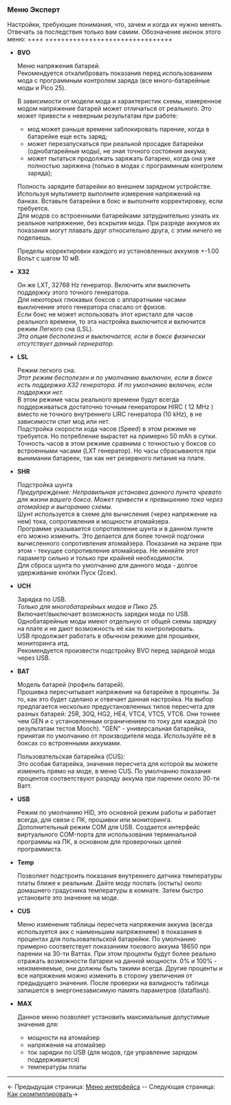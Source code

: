 ### Меню Эксперт

Настройки, требующие понимания, что, зачем и когда их нужно менять.  
Отвечать за последствия только вам самим.
Обозначение иконок этого меню: 
++++            ++++++++++++++++++++++++++++++++

  * __BVO__

    Меню напряжения батарей.  
    Рекомендуется откалибровать показания перед использованием мода с программным контролем заряда (все много-батарейные моды и Pico 25).

    В зависимости от модели мода и характеристик схемы, измеренное модом напряжение батарей может отличаться от реального.
    Это может привести к неверным результатам при работе: 
    - мод может раньше времени заблокировать парение, когда в батарейке еще есть заряд;
    - может перезапускаться при реальной просадке батарейки (однобатарейные моды), не зная точного состояния аккума;
    - может пытаться продолжать заряжать батарею, когда она уже полностью заряжена (только в модах с программным контролем заряда);

    Полность зарядите батарейки во внешнем зарядном устройстве. Используя мультиметр выполните измерения напряжений на банках. 
    Вставьте батарейки в бокс и выполните корректировку, если требуется.  
    Для модов со встроенными батарейками затруднительно узнать их реальное напряжение, без вскрытия мода.
    При разряде аккумов их показания могут плавать друг относительно друга, с этим ничего не поделаешь.

    Пределы корректировки каждого из установленных аккумов +-1.00 Вольт с шагом 10 мВ.  

  * __X32__
    
    Он же LXT, 32768 Hz генератор.
    Включить или выключить поддержку этого точного генератора.  
    Для некоторых глюкавых боксов с аппаратными часами выключение этого генератора спасало от фризов.  
    Если бокс не может использовать этот кристалл для часов реального времени, то эта настройка выключится и включится режим Легкого сна (LSL).  
    *Эта опция бесполезна и выключается, если в боксе физически отсутствует данный гернератор.*  

  * __LSL__
  
    Режим легкого сна.  
    *Этот режим бесполезен и по умолчанию выключен, если в боксе есть поддержка X32 генератора. И по умолчанию включен, если поддержки нет.*  
    В этом режиме часы реального времени будут всегда поддерживаться достаточно точным генератором HIRC ( 12 MHz ) вместо не точного внутреннего LIRC генератора (10 kHz), в не зависимости спит мод или нет.  
    Подстройка скорости хода часов (Speed) в этом режиме не требуется. Но потребление вырастет на примерно 50 mAh в сутки.  
    Точность часов в этом режиме сравнима с точностью у боксов со встроенными часами (LXT генератор). Но часы сбрасываются при вынимании батареек, так как нет резервного питания на плате.

  * __SHR__
  
    Подстройка шунта  
    *Предупреждение: Неправильная установка данного пункта чревато для жизни вашего бокса. Может привести к превышению тока через атомайзер и выгоранию схемы.*  
    Шунт используется в схеме для вычисления (через напряжение на нем) тока, сопротивления и мощности атомайзера.  
    Программе указывается сопротивление шунта и в данном пункте его можно изменить. Это делается для более точной подгонки вычисленного сопротивления атомайзера.
    Показания на экране при этом - текущее сопротивление атомайзера. Не меняйте этот параметр сильно и только при крайней необходимости.  
    Для сброса шунта по умолчанию для данного мода - долгое удерживание кнопки Пуск (2сек).

  * __UCH__

    Зарядка по USB.  
    *Только для многобатарейных модов и Пико 25.*  
    Включает/выключает возможность зарядки мода по USB.
    Однобатарейные моды имеют отдельную от общей схемы зарядку на плате и не дают возможность её как то контролировать.  
    USB продолжает работать в обычном режиме для прошивки, мониторинга итд.  
    Рекомендуется произвести подстройку BVO перед зарядкой мода через USB.  

  * __BAT__

    Модель батарей (профиль батарей).  
    Прошивка пересчитывает напряжение на батарейке в проценты. За то, как это будет сделано и отвечает данная настройка.
    На выбор предлагается несколько предустановленных типов пересчета для разных батарей: 25R, 30Q, HG2, HE4, VTC4, VTC5, VTC6. Они точнее чем GEN и с установленным ограничением по току для каждой (по результатам тестов Mooch).
    "GEN" - универсальная батарейка, принятая по умолчанию от производителя мода. Используйте её в боксах со встроенными аккумами.

    Пользовательская батарейка (CUS):  
    Это особая батарейка, значения пересчета для которой вы можете изменить прямо на моде, в меню CUS. По умолчанию показания процентов соответствуют разряду аккума при парении около 30-ти Ватт.  


  * __USB__

    Режим по умолчанию HID, это основной режим работы и работает всегда, для связи с ПК, прошивки или мониторинга.
    Дополнительный режим COM для USB. Создается интерфейс виртуального COM-порта для использования терминальной программы на ПК, в основном для проверочных целей программиста.

  * __Temp__

    Позволяет подстроить показания внутреннего датчика температуры платы ближе к реальным.
    Дайте моду поспать (остыть) около домашнего градусника температуры в комнате. Затем быстро установите это значение на моде.
    
  * __CUS__

    Меню изменения таблицы пересчета напряжения аккума (всегда используется акк с наименьшим напряжением) в показания в процентах для пользовательской батарейки.
    По умолчанию примерно соответствует показаниям токового аккума 18650 при парении на 30-ти Ваттах. При этом проценты будут более реально отражать возможности батареи на данной мощности.
    0% и 100% - неизменяемые, они должны быть такими всегда. Другие проценты и все напряжения можно изменить в сторону увеличения от предыдущего значения.
    После проверки на валидность таблица запишется в энергонезависимую память параметров (dataflash).
    
  * __MAX__

    Данное меню позволяет установить максимальные допустимые значения для:
    - мощности на атомайзер
    - напряжения на атомайзер
    - ток зарядки по USB (для модов, где управление зарядом поддерживается)
    - температуры платы

-----

← Предыдущая страница: [Меню интерфейса](interface_ru.md) --  Следующая страница: [Как скомпиллировать](howtobuild_ru.md)→
